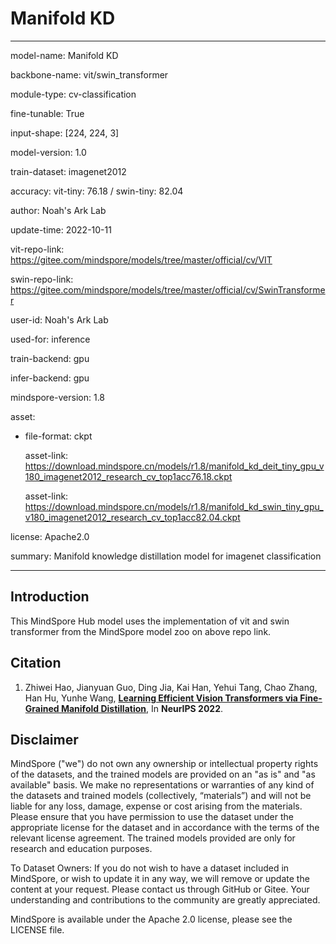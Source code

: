 # Manifold KD

---

model-name: Manifold KD

backbone-name: vit/swin_transformer

module-type: cv-classification

fine-tunable: True

input-shape: [224, 224, 3]

model-version: 1.0

train-dataset: imagenet2012

accuracy: vit-tiny: 76.18 / swin-tiny: 82.04

author: Noah's Ark Lab

update-time: 2022-10-11

vit-repo-link: https://gitee.com/mindspore/models/tree/master/official/cv/VIT

swin-repo-link: https://gitee.com/mindspore/models/tree/master/official/cv/SwinTransformer

user-id: Noah's Ark Lab

used-for: inference

train-backend: gpu

infer-backend: gpu

mindspore-version: 1.8

asset:

- file-format: ckpt

  asset-link: https://download.mindspore.cn/models/r1.8/manifold_kd_deit_tiny_gpu_v180_imagenet2012_research_cv_top1acc76.18.ckpt

  asset-link: https://download.mindspore.cn/models/r1.8/manifold_kd_swin_tiny_gpu_v180_imagenet2012_research_cv_top1acc82.04.ckpt

license: Apache2.0

summary: Manifold knowledge distillation model for imagenet classification

---

## Introduction

This MindSpore Hub model uses the implementation of vit and swin transformer from the MindSpore model zoo on above repo link.

## Citation

1. Zhiwei Hao, Jianyuan Guo, Ding Jia, Kai Han, Yehui Tang, Chao Zhang, Han Hu, Yunhe Wang, [**Learning Efficient Vision Transformers via Fine-Grained Manifold Distillation**](https://arxiv.org/pdf/2107.01378.pdf), In **NeurIPS 2022**.

## Disclaimer

MindSpore ("we") do not own any ownership or intellectual property rights of the datasets, and the trained models are provided on an "as is" and "as available" basis. We make no representations or warranties of any kind of the datasets and trained models (collectively, “materials”) and will not be liable for any loss, damage, expense or cost arising from the materials. Please ensure that you have permission to use the dataset under the appropriate license for the dataset and in accordance with the terms of the relevant license agreement. The trained models provided are only for research and education purposes.

To Dataset Owners: If you do not wish to have a dataset included in MindSpore, or wish to update it in any way, we will remove or update the content at your request. Please contact us through GitHub or Gitee. Your understanding and contributions to the community are greatly appreciated.

MindSpore is available under the Apache 2.0 license, please see the LICENSE file.